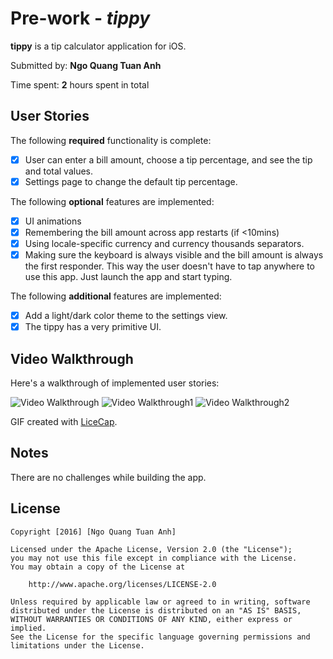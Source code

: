 # Pre-work - *tippy*

**tippy** is a tip calculator application for iOS.

Submitted by: **Ngo Quang Tuan Anh**

Time spent: **2** hours spent in total

## User Stories

The following **required** functionality is complete:

* [x] User can enter a bill amount, choose a tip percentage, and see the tip and total values.
* [x] Settings page to change the default tip percentage.

The following **optional** features are implemented:
* [x] UI animations
* [x] Remembering the bill amount across app restarts (if <10mins)
* [x] Using locale-specific currency and currency thousands separators.
* [x] Making sure the keyboard is always visible and the bill amount is always the first responder. This way the user doesn't have to tap anywhere to use this app. Just launch the app and start typing.

The following **additional** features are implemented:

* [x] Add a light/dark color theme to the settings view.
* [x] The tippy has a very primitive UI.

## Video Walkthrough 

Here's a walkthrough of implemented user stories:

![Video Walkthrough](http://i.imgur.com/zukrjbX.gif)
![Video Walkthrough1](http://i.imgur.com/ZBnlj6e.gif)
![Video Walkthrough2](http://i.imgur.com/ygasEsP.gif)

GIF created with [LiceCap](http://www.cockos.com/licecap/).

## Notes

 There are no challenges while building the app.

## License

    Copyright [2016] [Ngo Quang Tuan Anh]

    Licensed under the Apache License, Version 2.0 (the "License");
    you may not use this file except in compliance with the License.
    You may obtain a copy of the License at

        http://www.apache.org/licenses/LICENSE-2.0

    Unless required by applicable law or agreed to in writing, software
    distributed under the License is distributed on an "AS IS" BASIS,
    WITHOUT WARRANTIES OR CONDITIONS OF ANY KIND, either express or implied.
    See the License for the specific language governing permissions and
    limitations under the License.
